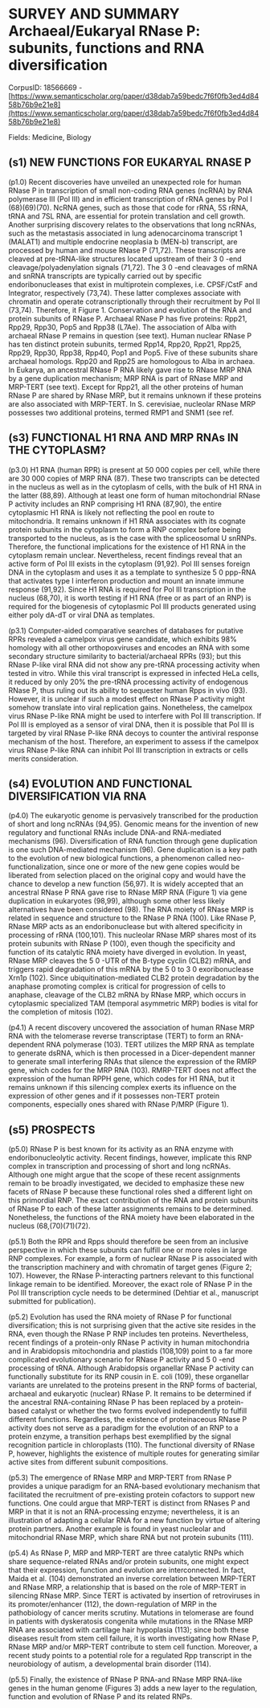 # SURVEY AND SUMMARY Archaeal/Eukaryal RNase P: subunits, functions and RNA diversification

CorpusID: 18566669 - [https://www.semanticscholar.org/paper/d38dab7a59bedc7f6f0fb3ed4d8458b76b9e21e8](https://www.semanticscholar.org/paper/d38dab7a59bedc7f6f0fb3ed4d8458b76b9e21e8)

Fields: Medicine, Biology

## (s1) NEW FUNCTIONS FOR EUKARYAL RNASE P
(p1.0) Recent discoveries have unveiled an unexpected role for human RNase P in transcription of small non-coding RNA genes (ncRNA) by RNA polymerase III (Pol III) and in efficient transcription of rRNA genes by Pol I (68)(69)(70). NcRNA genes, such as those that code for rRNA, 5S rRNA, tRNA and 7SL RNA, are essential for protein translation and cell growth. Another surprising discovery relates to the observations that long ncRNAs, such as the metastasis associated in lung adenocarcinoma transcript 1 (MALAT1) and multiple endocrine neoplasia b (MEN-b) transcript, are processed by human and mouse RNase P (71,72). These transcripts are cleaved at pre-tRNA-like structures located upstream of their 3 0 -end cleavage/polyadenylation signals (71,72). The 3 0 -end cleavages of mRNA and snRNA transcripts are typically carried out by specific endoribonucleases that exist in multiprotein complexes, i.e. CPSF/CstF and Integrator, respectively (73,74). These latter complexes associate with chromatin and operate cotranscriptionally through their recruitment by Pol II (73,74). Therefore, it  Figure 1. Conservation and evolution of the RNA and protein subunits of RNase P. Archaeal RNase P has five proteins: Rpp21, Rpp29, Rpp30, Pop5 and Rpp38 (L7Ae). The association of Alba with archaeal RNase P remains in question (see text). Human nuclear RNase P has ten distinct protein subunits, termed Rpp14, Rpp20, Rpp21, Rpp25, Rpp29, Rpp30, Rpp38, Rpp40, Pop1 and Pop5. Five of these subunits share archaeal homologs. Rpp20 and Rpp25 are homologous to Alba in archaea. In Eukarya, an ancestral RNase P RNA likely gave rise to RNase MRP RNA by a gene duplication mechanism; MRP RNA is part of RNase MRP and MRP-TERT (see text). Except for Rpp21, all the other proteins of human RNase P are shared by RNase MRP, but it remains unknown if these proteins are also associated with MRP-TERT. In S. cerevisiae, nucleolar RNase MRP possesses two additional proteins, termed RMP1 and SNM1 (see ref.
## (s3) FUNCTIONAL H1 RNA AND MRP RNAs IN THE CYTOPLASM?
(p3.0) H1 RNA (human RPR) is present at 50 000 copies per cell, while there are 30 000 copies of MRP RNA (87). These two transcripts can be detected in the nucleus as well as in the cytoplasm of cells, with the bulk of H1 RNA in the latter (88,89). Although at least one form of human mitochondrial RNase P activity includes an RNP comprising H1 RNA (87,90), the entire cytoplasmic H1 RNA is likely not reflecting the pool en route to mitochondria. It remains unknown if H1 RNA associates with its cognate protein subunits in the cytoplasm to form a RNP complex before being transported to the nucleus, as is the case with the spliceosomal U snRNPs. Therefore, the functional implications for the existence of H1 RNA in the cytoplasm remain unclear. Nevertheless, recent findings reveal that an active form of Pol III exists in the cytoplasm (91,92). Pol III senses foreign DNA in the cytoplasm and uses it as a template to synthesize 5 0 ppp-RNA that activates type I interferon production and mount an innate immune response (91,92). Since H1 RNA is required for Pol III transcription in the nucleus (68,70), it is worth testing if H1 RNA (free or as part of an RNP) is required for the biogenesis of cytoplasmic Pol III products generated using either poly dA-dT or viral DNA as templates.

(p3.1) Computer-aided comparative searches of databases for putative RPRs revealed a camelpox virus gene candidate, which exhibits 98% homology with all other orthopoxviruses and encodes an RNA with some secondary structure similarity to bacterial/archaeal RPRs (93); but this RNase P-like viral RNA did not show any pre-tRNA processing activity when tested in vitro. While this viral transcript is expressed in infected HeLa cells, it reduced by only 20% the pre-tRNA processing activity of endogenous RNase P, thus ruling out its ability to sequester human Rpps in vivo (93). However, it is unclear if such a modest effect on RNase P activity might somehow translate into viral replication gains. Nonetheless, the camelpox virus RNase P-like RNA might be used to interfere with Pol III transcription. If Pol III is employed as a sensor of viral DNA, then it is possible that Pol III is targeted by viral RNase P-like RNA decoys to counter the antiviral response mechanism of the host. Therefore, an experiment to assess if the camelpox virus RNase P-like RNA can inhibit Pol III transcription in extracts or cells merits consideration.
## (s4) EVOLUTION AND FUNCTIONAL DIVERSIFICATION VIA RNA
(p4.0) The eukaryotic genome is pervasively transcribed for the production of short and long ncRNAs (94,95). Genomic means for the invention of new regulatory and functional RNAs include DNA-and RNA-mediated mechanisms (96). Diversification of RNA function through gene duplication is one such DNA-mediated mechanism (96). Gene duplication is a key path to the evolution of new biological functions, a phenomenon called neo-functionalization, since one or more of the new gene copies would be liberated from selection placed on the original copy and would have the chance to develop a new function (56,97). It is widely accepted that an ancestral RNase P RNA gave rise to RNase MRP RNA (Figure 1) via gene duplication in eukaryotes (98,99), although some other less likely alternatives have been considered (98). The RNA moiety of RNase MRP is related in sequence and structure to the RNase P RNA (100). Like RNase P, RNase MRP acts as an endoribonuclease but with altered specificity in processing of rRNA (100,101). This nucleolar RNase MRP shares most of its protein subunits with RNase P (100), even though the specificity and function of its catalytic RNA moiety have diverged in evolution. In yeast, RNase MRP cleaves the 5 0 -UTR of the B-type cyclin (CLB2) mRNA, and triggers rapid degradation of this mRNA by the 5 0 to 3 0 exoribonuclease Xrn1p (102). Since ubiquitination-mediated CLB2 protein degradation by the anaphase promoting complex is critical for progression of cells to anaphase, cleavage of the CLB2 mRNA by RNase MRP, which occurs in cytoplasmic specialized TAM (temporal asymmetric MRP) bodies is vital for the completion of mitosis (102).

(p4.1) A recent discovery uncovered the association of human RNase MRP RNA with the telomerase reverse transcriptase (TERT) to form an RNA-dependent RNA polymerase (103). TERT utilizes the MRP RNA as template to generate dsRNA, which is then processed in a Dicer-dependent manner to generate small interfering RNAs that silence the expression of the RMRP gene, which codes for the MRP RNA (103). RMRP-TERT does not affect the expression of the human RPPH gene, which codes for H1 RNA, but it remains unknown if this silencing complex exerts its influence on the expression of other genes and if it possesses non-TERT protein components, especially ones shared with RNase P/MRP (Figure 1).
## (s5) PROSPECTS
(p5.0) RNase P is best known for its activity as an RNA enzyme with endoribonucleolytic activity. Recent findings, however, implicate this RNP complex in transcription and processing of short and long ncRNAs. Although one might argue that the scope of these recent assignments remain to be broadly investigated, we decided to emphasize these new facets of RNase P because these functional roles shed a different light on this primordial RNP. The exact contribution of the RNA and protein subunits of RNase P to each of these latter assignments remains to be determined. Nonetheless, the functions of the RNA moiety have been elaborated in the nucleus (68,(70)(71)(72).

(p5.1) Both the RPR and Rpps should therefore be seen from an inclusive perspective in which these subunits can fulfill one or more roles in large RNP complexes. For example, a form of nuclear RNase P is associated with the transcription machinery and with chromatin of target genes (Figure 2; 107). However, the RNase P-interacting partners relevant to this functional linkage remain to be identified. Moreover, the exact role of RNase P in the Pol III transcription cycle needs to be determined (Dehtiar et al., manuscript submitted for publication).

(p5.2) Evolution has used the RNA moiety of RNase P for functional diversification; this is not surprising given that the active site resides in the RNA, even though the RNase P RNP includes ten proteins. Nevertheless, recent findings of a protein-only RNase P activity in human mitochondria and in Arabidopsis mitochondria and plastids (108,109) point to a far more complicated evolutionary scenario for RNase P activity and 5 0 -end processing of tRNA. Although Arabidopsis organellar RNase P activity can functionally substitute for its RNP cousin in E. coli (109), these organellar variants are unrelated to the proteins present in the RNP forms of bacterial, archaeal and eukaryotic (nuclear) RNase P. It remains to be determined if the ancestral RNA-containing RNase P has been replaced by a protein-based catalyst or whether the two forms evolved independently to fulfill different functions. Regardless, the existence of proteinaceous RNase P activity does not serve as a paradigm for the evolution of an RNP to a protein enzyme, a transition perhaps best exemplified by the signal recognition particle in chloroplasts (110). The functional diversity of RNase P, however, highlights the existence of multiple routes for generating similar active sites from different subunit compositions.

(p5.3) The emergence of RNase MRP and MRP-TERT from RNase P provides a unique paradigm for an RNA-based evolutionary mechanism that facilitated the recruitment of pre-existing protein cofactors to support new functions. One could argue that MRP-TERT is distinct from RNases P and MRP in that it is not an RNA-processing enzyme; nevertheless, it is an illustration of adapting a cellular RNA for a new function by virtue of altering protein partners. Another example is found in yeast nucleolar and mitochondrial RNase MRP, which share RNA but not protein subunits (111).

(p5.4) As RNase P, MRP and MRP-TERT are three catalytic RNPs which share sequence-related RNAs and/or protein subunits, one might expect that their expression, function and evolution are interconnected. In fact, Maida et al. (104) demonstrated an inverse correlation between MRP-TERT and RNase MRP, a relationship that is based on the role of MRP-TERT in silencing RNase MRP. Since TERT is activated by insertion of retroviruses in its promoter/enhancer (112), the down-regulation of MRP in the pathobiology of cancer merits scrutiny. Mutations in telomerase are found in patients with dyskeratosis congenita while mutations in the RNase MRP RNA are associated with cartilage hair hypoplasia (113); since both these diseases result from stem cell failure, it is worth investigating how RNase P, RNase MRP and/or MRP-TERT contribute to stem cell function. Moreover, a recent study points to a potential role for a regulated Rpp transcript in the neurobiology of autism, a developmental brain disorder (114).

(p5.5) Finally, the existence of RNase P RNA-and RNase MRP RNA-like genes in the human genome (Figures 3) adds a new layer to the regulation, function and evolution of RNase P and its related RNPs.
